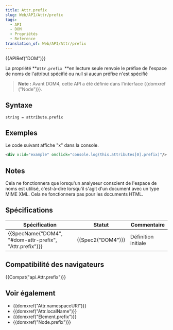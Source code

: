 ```yaml
---
title: Attr.prefix
slug: Web/API/Attr/prefix
tags:
  - API
  - DOM
  - Propriétés
  - Reference
translation_of: Web/API/Attr/prefix
---
```

{{APIRef("DOM")}}

La propriété **`Attr.prefix `**en lecture seule renvoie le préfixe de l'espace de noms de l'attribut spécifié ou null si aucun préfixe n'est spécifié

> **Note :** Avant DOM4, cette API a été définie dans l'interface {{domxref ("Node")}}.

## Syntaxe

    string = attribute.prefix

## Exemples

Le code suivant affiche "x" dans la console.

```xml
<div x:id="example" onclick="console.log(this.attributes[0].prefix)"/>
```

## Notes

Cela ne fonctionnera que lorsqu'un analyseur conscient de l'espace de noms est utilisé, c'est-à-dire lorsqu'il s'agit d'un document avec un type MIME XML. Cela ne fonctionnera pas pour les documents HTML.

## Spécifications

| Spécification                                                            | Statut                   | Commentaire         |
| ------------------------------------------------------------------------ | ------------------------ | ------------------- |
| {{SpecName("DOM4", "#dom-attr-prefix", "Attr.prefix")}} | {{Spec2("DOM4")}} | Définition initiale |

## Compatibilité des navigateurs

{{Compat("api.Attr.prefix")}}

## Voir également

- {{domxref("Attr.namespaceURI")}}
- {{domxref("Attr.localName")}}
- {{domxref("Element.prefix")}}
- {{domxref("Node.prefix")}}
